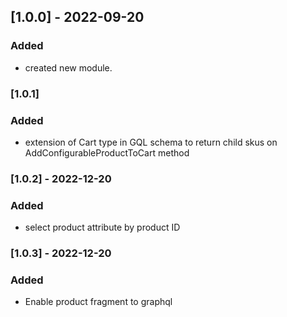 ## [1.0.0] - 2022-09-20
### Added
- created new module.

### [1.0.1]
### Added
- extension of Cart type in GQL schema to return child skus on AddConfigurableProductToCart method

### [1.0.2] - 2022-12-20
### Added
- select product attribute by product ID

### [1.0.3] - 2022-12-20
### Added
- Enable product fragment to graphql